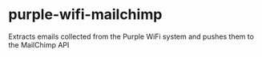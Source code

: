 # purple-wifi-mailchimp
Extracts emails collected from the Purple WiFi system and pushes them to the MailChimp API
